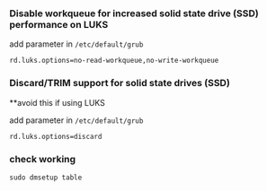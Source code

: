 ### Disable workqueue for increased solid state drive (SSD) performance on LUKS
add parameter in `/etc/default/grub`
```
rd.luks.options=no-read-workqueue,no-write-workqueue
```

### Discard/TRIM support for solid state drives (SSD)
**avoid this if using LUKS 

add parameter in `/etc/default/grub`
```
rd.luks.options=discard
```

### check working
```
sudo dmsetup table
```
